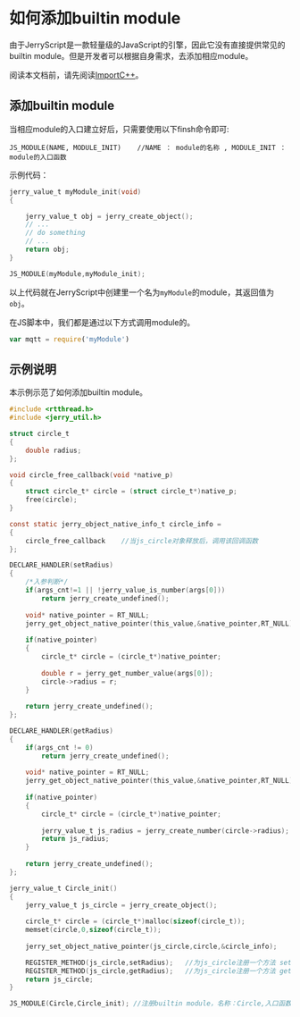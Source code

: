 # 如何添加builtin module

由于JerryScript是一款轻量级的JavaScript的引擎，因此它没有直接提供常见的builtin module。但是开发者可以根据自身需求，去添加相应module。

阅读本文档前，请先阅读[ImportC++](../ImportC++/ImportCpp.md)。

## 添加builtin module

当相应module的入口建立好后，只需要使用以下finsh命令即可:

```
JS_MODULE(NAME, MODULE_INIT)    //NAME ： module的名称 , MODULE_INIT ： module的入口函数
```

示例代码：
```C
jerry_value_t myModule_init(void)
{

    jerry_value_t obj = jerry_create_object();
    // ...
    // do something
    // ...
    return obj;
}

JS_MODULE(myModule,myModule_init);
```
以上代码就在JerryScript中创建里一个名为`myModule`的module，其返回值为`obj`。

在JS脚本中，我们都是通过以下方式调用module的。

```JavaScript
var mqtt = require('myModule')
```

## 示例说明

本示例示范了如何添加builtin module。

```C
#include <rtthread.h>
#include <jerry_util.h>

struct circle_t
{
    double radius;
};

void circle_free_callback(void *native_p)
{
    struct circle_t* circle = (struct circle_t*)native_p;   
    free(circle);
}

const static jerry_object_native_info_t circle_info =
{
    circle_free_callback    //当js_circle对象释放后，调用该回调函数
};

DECLARE_HANDLER(setRadius)
{
    /*入参判断*/
    if(args_cnt!=1 || !jerry_value_is_number(args[0]))
        return jerry_create_undefined();
    
    void* native_pointer = RT_NULL;
    jerry_get_object_native_pointer(this_value,&native_pointer,RT_NULL);    //获取当前对象中的native_pointer
    
    if(native_pointer)
    {
        circle_t* circle = (circle_t*)native_pointer;
        
        double r = jerry_get_number_value(args[0]);
        circle->radius = r;
    }
    
    return jerry_create_undefined();
};

DECLARE_HANDLER(getRadius)
{
    if(args_cnt != 0)
        return jerry_create_undefined();
    
    void* native_pointer = RT_NULL;
    jerry_get_object_native_pointer(this_value,&native_pointer,RT_NULL);
    
    if(native_pointer)
    {
        circle_t* circle = (circle_t*)native_pointer;
        
        jerry_value_t js_radius = jerry_create_number(circle->radius);  //获取circle->radius，并将其返回值转换成JS对象
        return js_radius;
    }
    
    return jerry_create_undefined();
};

jerry_value_t Circle_init()
{
    jerry_value_t js_circle = jerry_create_object();
    
    circle_t* circle = (circle_t*)malloc(sizeof(circle_t));
    memset(circle,0,sizeof(circle_t));
    
    jerry_set_object_native_pointer(js_circle,circle,&circle_info);     //把js_circle的native_pointer指向circle

    REGISTER_METHOD(js_circle,setRadius);   //为js_circle注册一个方法 setRadius
    REGISTER_METHOD(js_circle,getRadius);   //为js_circle注册一个方法 getRadius
    return js_circle;
}

JS_MODULE(Circle,Circle_init); //注册builtin module，名称：Circle,入口函数：Circle_init
```